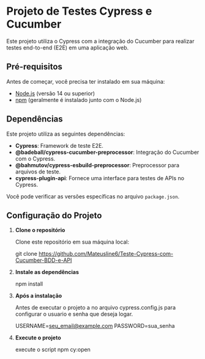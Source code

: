 # Projeto de Testes Cypress e Cucumber

Este projeto utiliza o Cypress com a integração do Cucumber para realizar testes end-to-end (E2E) em uma aplicação web. 

## Pré-requisitos

Antes de começar, você precisa ter instalado em sua máquina:

- [Node.js](https://nodejs.org/) (versão 14 ou superior)
- [npm](https://www.npmjs.com/) (geralmente é instalado junto com o Node.js)


## Dependências

Este projeto utiliza as seguintes dependências:

- **Cypress**: Framework de teste E2E.
- **@badeball/cypress-cucumber-preprocessor**: Integração do Cucumber com o Cypress.
- **@bahmutov/cypress-esbuild-preprocessor**: Preprocessor para arquivos de teste.
- **cypress-plugin-api**: Fornece uma interface para testes de APIs no Cypress.

Você pode verificar as versões específicas no arquivo `package.json`.


## Configuração do Projeto

1. **Clone o repositório**

   Clone este repositório em sua máquina local:

   git clone https://github.com/Mateusline6/Teste-Cypress-com-Cucumber-BDD-e-API
   
2. **Instale as dependências**

    npm install


3. **Após a instalação**

    Antes de executar o projeto a no arquivo cypress.config.js para configurar o usuario e senha que deseja logar.

    USERNAME=seu_email@example.com
    PASSWORD=sua_senha

4. **Execute o projeto**

    execute o script npm cy:open
